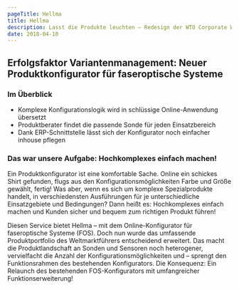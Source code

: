 ```yaml
---
pageTitle: Hellma
title: Hellma
description: Lasst die Produkte leuchten – Redesign der WTO Corporate Website
date: 2018-04-10
---
```


## Erfolgsfaktor Variantenmanagement: Neuer Produktkonfigurator für faseroptische Systeme

### Im Überblick

* Komplexe Konfigurationslogik wird in schlüssige Online-Anwendung übersetzt
* Produktberater findet die passende Sonde für jeden Einsatzbereich
* Dank ERP-Schnittstelle lässt sich der Konfigurator noch einfacher inhouse pflegen

### Das war unsere Aufgabe: Hochkomplexes einfach machen!

Ein Produktkonfigurator ist eine komfortable Sache. Online ein schickes Shirt gefunden, flugs aus den Konfigurationsmöglichkeiten Farbe und Größe gewählt, fertig! Was aber, wenn es sich um komplexe Spezialprodukte handelt, in verschiedensten Ausführungen für je unterschiedliche Einsatzgebiete und Bedingungen? Dann heißt es: Hochkomplexes einfach machen und Kunden sicher und bequem zum richtigen Produkt führen!

Diesen Service bietet Hellma – mit dem Online-Konfigurator für faseroptische Systeme (FOS). Doch nun wurde das umfassende Produktportfolio des Weltmarktführers entscheidend erweitert. Das macht die Produktlandschaft an Sonden und Sensoren noch heterogener, vervielfacht die Anzahl der Konfigurationsmöglichkeiten und – sprengt den Funktionsrahmen des bestehenden Konfigurators. Die Konsequenz: Ein Relaunch des bestehenden FOS-Konfigurators mit umfangreicher Funktionserweiterung!
